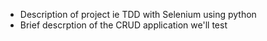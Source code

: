 - Description of project ie TDD with Selenium using python
- Brief descrption of the CRUD application we'll test
